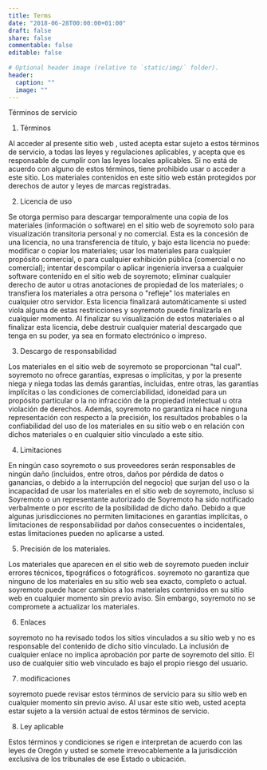 ```yaml
---
title: Terms
date: "2018-06-28T00:00:00+01:00"
draft: false
share: false
commentable: false
editable: false
  
# Optional header image (relative to `static/img/` folder).
header:
  caption: ""
  image: ""
---
```


Términos de servicio

1. Términos

Al acceder al presente sitio web  , usted acepta estar sujeto a estos términos de servicio, a todas las leyes y regulaciones aplicables, y acepta que es responsable de cumplir con las leyes locales aplicables. Si no está de acuerdo con alguno de estos términos, tiene prohibido usar o acceder a este sitio. Los materiales contenidos en este sitio web están protegidos por derechos de autor y leyes de marcas registradas.

2. Licencia de uso

Se otorga permiso para descargar temporalmente una copia de los materiales (información o software) en el sitio web de soyremoto solo para visualización transitoria personal y no comercial. Esta es la concesión de una licencia, no una transferencia de título, y bajo esta licencia no puede:
modificar o copiar los materiales;
usar los materiales para cualquier propósito comercial, o para cualquier exhibición pública (comercial o no comercial);
intentar descompilar o aplicar ingeniería inversa a cualquier software contenido en el sitio web de soyremoto;
eliminar cualquier derecho de autor u otras anotaciones de propiedad de los materiales; o
transfiera los materiales a otra persona o "refleje" los materiales en cualquier otro servidor.
Esta licencia finalizará automáticamente si usted viola alguna de estas restricciones y soyremoto puede finalizarla en cualquier momento. Al finalizar su visualización de estos materiales o al finalizar esta licencia, debe destruir cualquier material descargado que tenga en su poder, ya sea en formato electrónico o impreso.

3. Descargo de responsabilidad

Los materiales en el sitio web de soyremoto se proporcionan "tal cual". soyremoto no ofrece garantías, expresas o implícitas, y por la presente niega y niega todas las demás garantías, incluidas, entre otras, las garantías implícitas o las condiciones de comerciabilidad, idoneidad para un propósito particular o la no infracción de la propiedad intelectual u otra violación de derechos.
Además, soyremoto no garantiza ni hace ninguna representación con respecto a la precisión, los resultados probables o la confiabilidad del uso de los materiales en su sitio web o en relación con dichos materiales o en cualquier sitio vinculado a este sitio.

4. Limitaciones

En ningún caso soyremoto o sus proveedores serán responsables de ningún daño (incluidos, entre otros, daños por pérdida de datos o ganancias, o debido a la interrupción del negocio) que surjan del uso o la incapacidad de usar los materiales en el sitio web de soyremoto, incluso si Soyremoto o un representante autorizado de Soyremoto ha sido notificado verbalmente o por escrito de la posibilidad de dicho daño. Debido a que algunas jurisdicciones no permiten limitaciones en garantías implícitas, o limitaciones de responsabilidad por daños consecuentes o incidentales, estas limitaciones pueden no aplicarse a usted.

5. Precisión de los materiales.

Los materiales que aparecen en el sitio web de soyremoto pueden incluir errores técnicos, tipográficos o fotográficos. soyremoto no garantiza que ninguno de los materiales en su sitio web sea exacto, completo o actual. soyremoto puede hacer cambios a los materiales contenidos en su sitio web en cualquier momento sin previo aviso. Sin embargo, soyremoto no se compromete a actualizar los materiales.

6. Enlaces

soyremoto no ha revisado todos los sitios vinculados a su sitio web y no es responsable del contenido de dicho sitio vinculado. La inclusión de cualquier enlace no implica aprobación por parte de soyremoto del sitio. El uso de cualquier sitio web vinculado es bajo el propio riesgo del usuario.

7. modificaciones

soyremoto puede revisar estos términos de servicio para su sitio web en cualquier momento sin previo aviso. Al usar este sitio web, usted acepta estar sujeto a la versión actual de estos términos de servicio.

8. Ley aplicable

Estos términos y condiciones se rigen e interpretan de acuerdo con las leyes de Oregón y usted se somete irrevocablemente a la jurisdicción exclusiva de los tribunales de ese Estado o ubicación.

